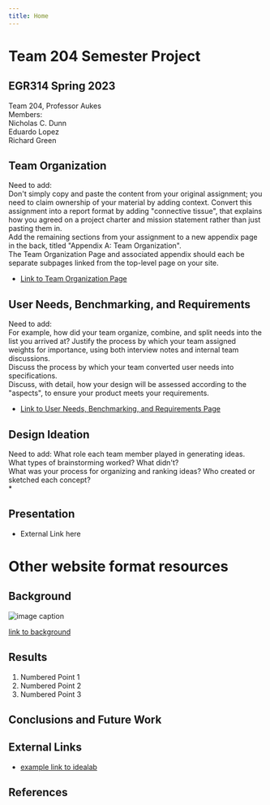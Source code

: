 ```yaml
---
title: Home
---
```


# Team 204 Semester Project

## EGR314 Spring 2023
Team 204, Professor Aukes  
Members:  
Nicholas C. Dunn  
Eduardo Lopez  
Richard Green

## Team Organization
 Need to add:  
 Don't simply copy and paste the content from your original assignment; you need to claim ownership of your material by adding context. Convert this assignment into a report format by adding "connective tissue", that explains how you agreed on a project charter and mission statement rather than just pasting them in.  
Add the remaining sections from your assignment to a new appendix page in the back, titled "Appendix A: Team Organization".  
The Team Organization Page and associated appendix should each be separate subpages linked from the top-level page on your site.  
* [Link to Team Organization Page](/TeamOrg)

## User Needs, Benchmarking, and Requirements
Need to add:  
For example, how did your team organize, combine, and split needs into the list you arrived at? Justify the process by which your team assigned weights for importance, using both interview notes and internal team discussions.  
Discuss the process by which your team converted user needs into specifications.  
Discuss, with detail, how your design will be assessed according to the "aspects", to ensure your product meets your requirements. 
* [Link to User Needs, Benchmarking, and Requirements Page](/UserNeed)

## Design Ideation
Need to add:
What role each team member played in generating ideas.  
What types of brainstorming worked? What didn't?  
What was your process for organizing and ranking ideas? Who created or sketched each concept?  
* 

## Presentation

* External Link here
  
# Other website format resources
  
## Background

![image caption](https://idealab.asu.edu/assets/images/research/jumper1.png)

[link to background](/background)

## Results

1. Numbered Point 1
1. Numbered Point 2
1. Numbered Point 3

## Conclusions and Future Work

## External Links

* [example link to idealab](https://idealab.asu.edu)


## References
